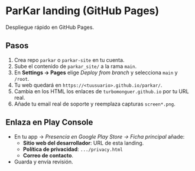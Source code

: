 
# ParKar landing (GitHub Pages)

Despliegue rápido en GitHub Pages.

## Pasos
1. Crea repo `parkar` o `parkar-site` en tu cuenta.
2. Sube el contenido de `parkar_site/` a la rama `main`.
3. En **Settings → Pages** elige *Deploy from branch* y selecciona `main` y `/root`.
4. Tu web quedará en `https://<tuusuario>.github.io/parkar/`.
5. Cambia en los HTML los enlaces de `turbomonguer.github.io` por tu URL real.
6. Añade tu email real de soporte y reemplaza capturas `screen*.png`.

## Enlaza en Play Console
- En tu app → *Presencia en Google Play Store → Ficha principal* añade:
  - **Sitio web del desarrollador**: URL de esta landing.
  - **Política de privacidad**: `.../privacy.html`
  - **Correo de contacto**.
- Guarda y envía revisión.
